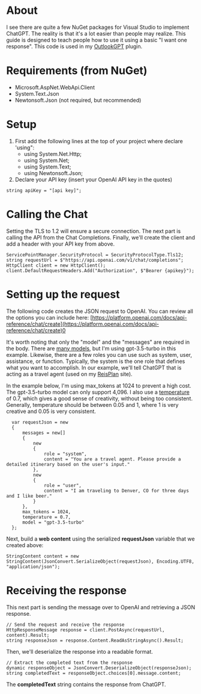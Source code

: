 # About
I see there are quite a few NuGet packages for Visual Studio to implement ChatGPT. The reality is that it's a lot easier than people may realize. This guide is designed to teach people how to use it using a basic "I want one response". This code is used in my [OutlookGPT](https://github.com/rkrehn/OutlookGPT) plugin.

# Requirements (from NuGet)

* Microsoft.AspNet.WebApi.Client
* System.Text.Json
* Newtonsoft.Json (not required, but recommended)

# Setup

1. First add the following lines at the top of your project where declare 'using":
   * using System.Net.Http;
   * using System.Net;
   * using System.Text;
   * using Newtonsoft.Json;
2. Declare your API key (insert your OpenAI API key in the quotes)

```
string apiKey = "[api key]";
```

# Calling the Chat

Setting the TLS to 1.2 will ensure a secure connection. The next part is calling the API from the Chat Completions. Finally, we'll create the client and add a header with your API key from above.

```
ServicePointManager.SecurityProtocol = SecurityProtocolType.Tls12;
string requestUrl = $"https://api.openai.com/v1/chat/completions";
HttpClient client = new HttpClient();
client.DefaultRequestHeaders.Add("Authorization", $"Bearer {apikey}");
```

# Setting up the request

The following code creates the JSON request to OpenAI. You can review all the options you can include here: [https://platform.openai.com/docs/api-reference/chat/create](https://platform.openai.com/docs/api-reference/chat/create)0

It's worth noting that only the "model" and the "messages" are required in the body. There are [many models](https://platform.openai.com/docs/models), but I'm using gpt-3.5-turbo in this example. Likewise, there are a few roles you can use such as system, user, assistance, or function. Typically, the system is the one role that defines what you want to accomplish. In our example, we'll tell ChatGPT that is acting as a travel agent (used on my [ReisPlan](https://www.reisplan.net) site).

In the example below, I'm using max_tokens at 1024 to prevent a high cost. The gpt-3.5-turbo model can only support 4,096. I also use a [temperature](https://platform.openai.com/docs/guides/gpt/how-should-i-set-the-temperature-parameter) of 0.7, which gives a good sense of creativity, without being too consistent. Generally, temperature should be between 0.05 and 1, where 1 is very creative and 0.05 is very consistent.

```
  var requestJson = new
  {
      messages = new[]
      {
          new
          {
              role = "system",
              content = "You are a travel agent. Please provide a detailed itinerary based on the user's input."
          },
          new
          {
              role = "user",
              content = "I am traveling to Denver, CO for three days and I like beer."
          }
      },
      max_tokens = 1024,
      temperature = 0.7,
      model = "gpt-3.5-turbo"
  };
```

Next, build a **web content** using the serialized **requestJson** variable that we created above:

```
StringContent content = new StringContent(JsonConvert.SerializeObject(requestJson), Encoding.UTF8, "application/json");
```

# Receiving the response

This next part is sending the message over to OpenAI and retrieving a JSON response.

```
// Send the request and receive the response
HttpResponseMessage response = client.PostAsync(requestUrl, content).Result;
string responseJson = response.Content.ReadAsStringAsync().Result;
```

Then, we'll deserialize the response into a readable format.

```
// Extract the completed text from the response
dynamic responseObject = JsonConvert.DeserializeObject(responseJson);
string completedText = responseObject.choices[0].message.content;
```

The **completedText** string contains the response from ChatGPT.
